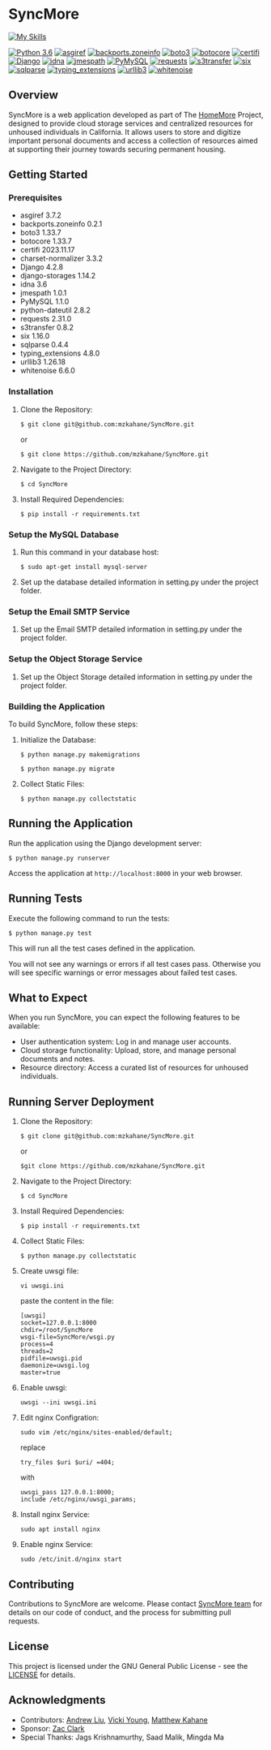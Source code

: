 # SyncMore

[![My Skills](https://skillicons.dev/icons?i=js,html,css,bootstrap,jquery,python,django,mysql,cloudflare,figma,docker)](https://skillicons.dev)

[![Python 3.6](https://img.shields.io/badge/python-3.6-blue.svg)](https://www.python.org/downloads/release/python-360/)
[![asgiref](https://img.shields.io/badge/asgiref-3.7.2-brightgreen)](https://pypi.org/project/asgiref/)
[![backports.zoneinfo](https://img.shields.io/badge/backports.zoneinfo-0.2.1-brightgreen)](https://pypi.org/project/backports.zoneinfo/)
[![boto3](https://img.shields.io/badge/boto3-1.33.7-brightgreen)](https://pypi.org/project/boto3/)
[![botocore](https://img.shields.io/badge/botocore-1.33.7-brightgreen)](https://pypi.org/project/botocore/)
[![certifi](https://img.shields.io/badge/certifi-2023.11.17-brightgreen)](https://pypi.org/project/certifi/)
[![Django](https://img.shields.io/badge/Django-4.2.8-brightgreen)](https://pypi.org/project/Django/)
[![idna](https://img.shields.io/badge/idna-3.6-brightgreen)](https://pypi.org/project/idna/)
[![jmespath](https://img.shields.io/badge/jmespath-1.0.1-brightgreen)](https://pypi.org/project/jmespath/)
[![PyMySQL](https://img.shields.io/badge/PyMySQL-1.1.0-brightgreen)](https://pypi.org/project/PyMySQL/)
[![requests](https://img.shields.io/badge/requests-2.31.0-brightgreen)](https://pypi.org/project/requests/)
[![s3transfer](https://img.shields.io/badge/s3transfer-0.8.2-brightgreen)](https://pypi.org/project/s3transfer/)
[![six](https://img.shields.io/badge/six-1.16.0-brightgreen)](https://pypi.org/project/six/)
[![sqlparse](https://img.shields.io/badge/sqlparse-0.4.4-brightgreen)](https://pypi.org/project/sqlparse/)
[![typing_extensions](https://img.shields.io/badge/typing_extensions-4.8.0-brightgreen)](https://pypi.org/project/typing_extensions/)
[![urllib3](https://img.shields.io/badge/urllib3-1.26.18-brightgreen)](https://pypi.org/project/urllib3/)
[![whitenoise](https://img.shields.io/badge/whitenoise-6.6.0-brightgreen)](https://pypi.org/project/whitenoise/)

## Overview

SyncMore is a web application developed as part of The [HomeMore](https://thehomemoreproject.org) Project, designed to
provide cloud storage services and centralized resources for unhoused individuals in California. It allows users to
store and digitize important personal documents and access a collection of resources aimed at supporting their journey
towards securing permanent housing.

## Getting Started

### Prerequisites

- asgiref 3.7.2
- backports.zoneinfo 0.2.1
- boto3 1.33.7
- botocore 1.33.7
- certifi 2023.11.17
- charset-normalizer 3.3.2
- Django 4.2.8
- django-storages 1.14.2
- idna 3.6
- jmespath 1.0.1
- PyMySQL 1.1.0
- python-dateutil 2.8.2
- requests 2.31.0
- s3transfer 0.8.2
- six 1.16.0
- sqlparse 0.4.4
- typing_extensions 4.8.0
- urllib3 1.26.18
- whitenoise 6.6.0

### Installation

1. Clone the Repository:

   `$ git clone git@github.com:mzkahane/SyncMore.git`

   or

   `$ git clone https://github.com/mzkahane/SyncMore.git`


2. Navigate to the Project Directory:

   `$ cd SyncMore`


3. Install Required Dependencies:

   `$ pip install -r requirements.txt`

### Setup the MySQL Database

1. Run this command in your database host:

   `$ sudo apt-get install mysql-server`


2. Set up the database detailed information in setting.py under the project folder.

### Setup the Email SMTP Service

1. Set up the Email SMTP detailed information in setting.py under the project folder.

### Setup the Object Storage Service

1. Set up the Object Storage detailed information in setting.py under the project folder.

### Building the Application

To build SyncMore, follow these steps:

1. Initialize the Database:

   `$ python manage.py makemigrations`

   `$ python manage.py migrate`


2. Collect Static Files:

   `$ python manage.py collectstatic`

## Running the Application

Run the application using the Django development server:

    $ python manage.py runserver

Access the application at `http://localhost:8000` in your web browser.

## Running Tests

Execute the following command to run the tests:

    $ python manage.py test

This will run all the test cases defined in the application.

You will not see any warnings or errors if all test cases pass. Otherwise you will see specific warnings or error
messages about failed test cases.

## What to Expect

When you run SyncMore, you can expect the following features to be available:

- User authentication system: Log in and manage user accounts.
- Cloud storage functionality: Upload, store, and manage personal documents and notes.
- Resource directory: Access a curated list of resources for unhoused individuals.

## Running Server Deployment

1. Clone the Repository:

   `$ git clone git@github.com:mzkahane/SyncMore.git`

   or

   `$git clone https://github.com/mzkahane/SyncMore.git`


2. Navigate to the Project Directory:

   `$ cd SyncMore`


3. Install Required Dependencies:

   `$ pip install -r requirements.txt`


4. Collect Static Files:

   `$ python manage.py collectstatic`


5. Create uwsgi file:

   `vi uwsgi.ini`

   paste the content in the file:

   `[uwsgi]`  
   `socket=127.0.0.1:8000`  
   `chdir=/root/SyncMore`  
   `wsgi-file=SyncMore/wsgi.py`  
   `process=4`  
   `threads=2`  
   `pidfile=uwsgi.pid`  
   `daemonize=uwsgi.log`  
   `master=true` 


6. Enable uwsgi:

   `uwsgi --ini uwsgi.ini`


7. Edit nginx Configration:

   `sudo vim /etc/nginx/sites-enabled/default;`

   replace

   `try_files $uri $uri/ =404;`

   with

   `uwsgi_pass 127.0.0.1:8000;`  
   `include /etc/nginx/uwsgi_params;`


8. Install nginx Service:

   `sudo apt install nginx`


9. Enable nginx Service:

   `sudo /etc/init.d/nginx start`

## Contributing

Contributions to SyncMore are welcome. Please contact [SyncMore team](https://syncmore.org/index/contact/) for details
on our code of conduct, and the process for submitting pull requests.

## License

This project is licensed under the GNU General Public License - see
the [LICENSE](https://www.gnu.org/licenses/gpl-3.0.en.html) for details.

## Acknowledgments

- Contributors:
  [Andrew Liu](https://github.com/AndrewLiu666), [Vicki Young](https://github.com/tvyoung), [Matthew Kahane](https://github.com/mzkahane)
- Sponsor:
  [Zac Clark](zac@homemoreproject.org)
- Special Thanks: Jags Krishnamurthy, Saad Malik, Mingda Ma